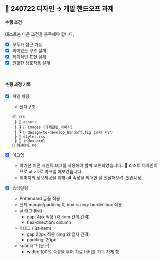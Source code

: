 ## 🎨 240722 디자인 → 개발 핸드오프 과제

#### 수행 조건

테스트는 다음 조건을 충족해야 합니다.

- [x] 모두가 접근 가능
- [x] 의미있는 구조 설계
- [x] 체계적인 표현 설계
- [x] 원할한 상호작용 설계

<br>

#### 수행 과정 기록

- [x] 파일 세팅

  - 폴더구조 <br>

  ```
  📦 src
   ┣ 📂 assets
   ┃ ┣ 📂 images (과제관련 이미지)
   ┃ ┗ 📜 design-to-develop_handoff.fig (과제 시안)
   ┣ 📜 styles.css
   ┣ 📜 index.html
  📜 README.md
  ```

- [x] 마크업
  - 여기선 어떤 시멘틱 태그를 사용해야 할까 고민되었습니다.. 🤔
    리스트 디자인이므로 ul > li로 마크업 해보았습니다.
  - 이미지의 정보제공을 위해 alt 속성을 최대한 잘 전달해보려..했습니당.
- [x] 스타일링
  - Pretendard 글꼴 적용
  - 전체 margin/padding 0, box-sizing: border-box 적용
  - ul 태그 (list)
    - gap: 4px 적용 (각 item 간의 간격)
    - flex-direction: column
  - li 태그 (list-item)
    - gap 20px 적용 (img 와 글자 간격)
    - padding: 20px
  - span태그 (문구)
    - width: 100% 속성을 주어 가로 너비를 가득 차게 함

